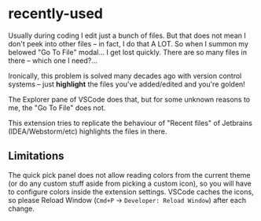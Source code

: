 # recently-used

Usually during coding I edit just a bunch of files. But that does not mean I don't peek into other files – in fact, I do that A LOT. So when I summon my belowed "Go To File" modal... I get lost quickly. There are so many files in there – which one I need?...

Ironically, this problem is solved many decades ago with version control systems – just **highlight** the files you've added/edited and you're golden!

The Explorer pane of VSCode does that, but for some unknown reasons to me, the "Go To File" does not.

This extension tries to replicate the behaviour of "Recent files" of Jetbrains (IDEA/Webstorm/etc) highlights the files in there.

## Limitations

The quick pick panel does not allow reading colors from the current theme (or do any custom stuff aside from picking a custom icon), so you will have to configure colors inside the extension settings. VSCode caches the icons, so please Reload Window (`Cmd+P` -> `Developer: Reload Window`) after each change.
